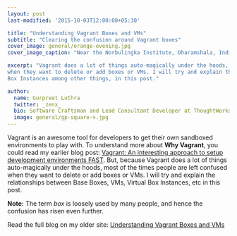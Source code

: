 ```yaml
---
layout: post
last-modified: '2015-10-03T12:00:00+05:30'

title: "Understanding Vagrant Boxes and VMs"
subtitle: "Clearing the confusion around Vagrant boxes"
cover_image: general/orange-evening.jpg
cover_image_caption: "Near the Norbulingka Institute, Dharamshala, India"

excerpt: "Vagrant does a lot of things auto-magically under the hoods, and most of the times people are left confused
when they want to delete or add boxes or VMs. I will try and explain the relationships between Base Boxes, VMs, Virtual
Box Instances among other things, in this post."

author:
  name: Gurpreet Luthra
  twitter: _zenx_
  bio: Software Craftsman and Lead Consultant Developer at ThoughtWorks
  image: general/gp-square-v.jpg
---
```


Vagrant is an awesome tool for developers to get their own sandboxed environments to play with.
To understand more about **Why Vagrant**, you could read my earlier blog post:
[Vagrant: An interesting approach to setup development environments FAST](http://techie-notebook.blogspot.in/2012/12/vagrant-interesting-approach-to-setup.html).
But, because Vagrant does a lot of things auto-magically under the hoods, most of the times people are left confused
when they want to delete or add boxes or VMs. I will try and explain the relationships between Base Boxes, VMs, Virtual Box
Instances, etc in this post.

**Note:** The term *box* is loosely used by many people, and hence the confusion has risen even further.

Read the full blog on my older site:
[Understanding Vagrant Boxes and VMs](http://techie-notebook.blogspot.in/2015/10/understanding-vagrant-boxes-vms.html)